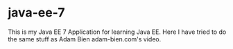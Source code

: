 # java-ee-7
This is my Java EE 7 Application for learning Java EE.
Here I have tried to do the same stuff as Adam Bien adam-bien.com's video.
